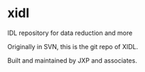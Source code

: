 # xidl
IDL repository for data reduction and more

Originally in SVN, this is the git repo of XIDL.

Built and maintained by JXP and associates.
